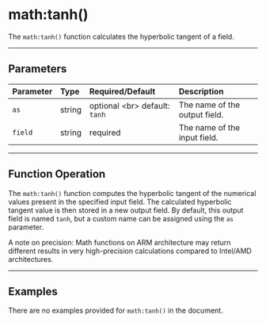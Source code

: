 # math:tanh()

The `math:tanh()` function calculates the hyperbolic tangent of a field.

***

## Parameters

| Parameter | Type | Required/Default | Description |
| :--- | :--- | :--- | :--- |
| `as` | string | optional \<br\> default: `tanh` | The name of the output field. |
| `field` | string | required | The name of the input field. |

***

## Function Operation

The `math:tanh()` function computes the hyperbolic tangent of the numerical values present in the specified input field. The calculated hyperbolic tangent value is then stored in a new output field. By default, this output field is named `tanh`, but a custom name can be assigned using the `as` parameter.

A note on precision: Math functions on ARM architecture may return different results in very high-precision calculations compared to Intel/AMD architectures.

***

## Examples

There are no examples provided for `math:tanh()` in the document.